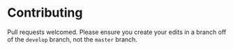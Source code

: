 # Contributing

Pull requests welcomed. Please ensure you create your edits in a branch off of the `develop` branch, not the `master` branch.
